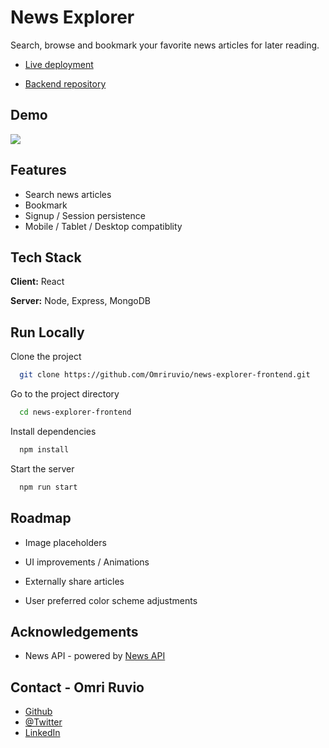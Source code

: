# News Explorer

Search, browse and bookmark your favorite news articles for later reading.

- [Live deployment](https://www.omri-news.students.nomoredomainssbs.ru/)

- [Backend repository](https://github.com/Omriruvio/news-explorer-backend)

## Demo

![](news-explorer-demo.gif)

## Features

- Search news articles
- Bookmark
- Signup / Session persistence
- Mobile / Tablet / Desktop compatiblity

## Tech Stack

**Client:** React

**Server:** Node, Express, MongoDB

## Run Locally

Clone the project

```bash
  git clone https://github.com/Omriruvio/news-explorer-frontend.git
```

Go to the project directory

```bash
  cd news-explorer-frontend
```

Install dependencies

```bash
  npm install
```

Start the server

```bash
  npm run start
```

## Roadmap

- Image placeholders

- UI improvements / Animations

- Externally share articles

- User preferred color scheme adjustments

## Acknowledgements

- News API - powered by [News API](https://newsapi.org/)

## Contact - Omri Ruvio

- [Github](https://www.github.com/omriruvio)
- [@Twitter ](https://twitter.com/omriruvio)
- [LinkedIn](www.linkedin.com/in/omri-ruvio)
